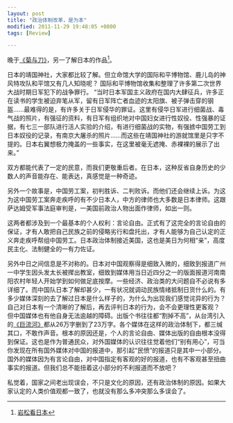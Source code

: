 ```yaml
---
layout: post
title: "政治体制改革，是为本"
modified: 2011-11-29 19:48:05 +0800
tags: [Review]

---
```


晚于[《菊与刀》]，另一了解日本的作品[^This book]。 
 
日本的靖国神社，大家都比较了解。但立命馆大学的国际和平博物馆、鹿儿岛的神风特攻队和平馆又有几人知晓呢？ 
国际和平博物馆收集和整理了许多第二次世界大战时期日军犯下的战争罪行。 
“当时日本军国主义政府在国内大肆征兵，许多正在读书的学生被迫弃笔从军，留有日军阵亡者血迹的太阳旗、被子弹击穿的钢盔……最难得的是，有许多关于日军侵华的罪证。这里有侵华日军进行细菌战、毒气战的照片，有强征的资料，有日军有组织地对中国妇女进行性奴役、性强暴的证据，有七三一部队进行活人实验的介绍，有进行细菌战的实物，有强掳中国劳工到日本奴役的记录，有南京大屠杀的照片……而这些在靖国神社的游就馆里是只字不提的。日本右翼想极力掩盖的一些事实，在这里被毫无遮掩、赤裸裸的展示了出来。” 
 
双方都能代表了一定的民意，而我们更敬重后者。在日本，这种反省自身历史的少数人的声音能存在、能表达，真感觉是一种奇迹。 
 
另外一个故事是，中国劳工案，初判胜诉、二判败诉。而他们还会继续上诉。为这为这中国劳工案奔走疾呼的有不少日本人，中方的律师也大多数是日本律师。这跟萨达姆受军事法庭审判是，一美国前政治人物出面作律师，如出一则。 
 
这两者都涉及到一个最基本的个人权利：言论自由。正式有了这完全的言论自由的保证，才有人敢把自己民族之前的侵略劣行和盘托出，才有人能够为自己认定的正义奔走疾呼帮组中国劳工。日本政治体制接近美国，这也是美日为何相“亲”，高度民主化、法制健全的一有力佐证。 
 
另外中日之间信息是不对称的。日本对中国观察得是细致入微的，细致到报道广州一中学生因头发太长被撵出教室，细致到媒体用当日近四分之一的版面报道河南南阳农村年轻人开始学到如何做足底按摩。一些经济、政治类的大问题自不必说有多详细了。而中国队日本了解却甚少，一有状况就调动民族情绪抵制日货什么的。有多少媒体深刻的去了解过日本是什么样子的，为什么为出现我们感觉诧异的行为？自己对日本有一个清晰的了解后，再去评判日本的行为，会不会更理性更客观？ 
但中国媒体也有他自身无法逾越的障碍。出版个书往往都“割掉不高”，从台湾引入的[《巨流河》]都从26万字删到了23万字。各个媒体在这样的政治体制下，都三缄其口，不敢作声音。根本的原因还是，个人的言论自由、媒体出版的自由根本没得到保证。这也是作为普通民众，对外国媒体的认识往往觉着他们“别有用心”，可当你发现在所有国外媒体对中国的报道中，那引起“民愤”的报道只是其中一小部分。国外的媒体因为有言论自由，对中国指定有客观的好的报道，也有不客观甚至扭曲事实的报道。但我们总不能扭着这小部分的不利报道而不放吧？ 
 
私觉着，国家之间老出现误会，不只是文化的原因，还有政治体制的原因。如果大家认定的人类价值观都一致了，也就没有那么多冲突那么多误会了。

[^This book]: [岩松看日本](http://book.douban.com/subject/2261379/)

[《菊与刀》]: http://book.douban.com/subject/1022238/
[《巨流河》]: http://book.douban.com/subject/4842446/
